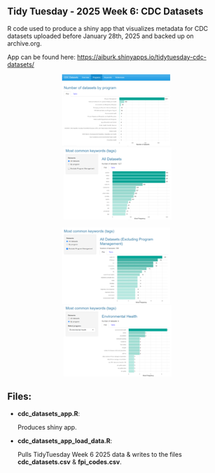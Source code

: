 ## Tidy Tuesday - 2025 Week 6: CDC Datasets
R code used to produce a shiny app that visualizes metadata for CDC datasets uploaded before January 28th, 2025 and backed up on archive.org. 

App can be found here: https://aiburk.shinyapps.io/tidytuesday-cdc-datasets/

<p align="center">
  <img src="/2025/week_6/Images/cdc_datasets_1.png" width="49%" 
    alt="A screenshot showing one section of the shiny app. A horizontal navigation bar at the top displays in order from left to right: the title 'CDC Datasets', an 'Overview' tab panel, a 'Programs' tab panel, a 'Keywords' tab panel' and a 'References' tab panel. The 'Program' tab panel is selected and below the navigation bar is the page associated with this tab. The title at the top left of this page reads 'Number of datasets by program', and below it are 2 tab panels 'Plot' and 'Table'. The 'Plot' tab panel is selected and displayed below it is a horizontal bar chart that visualizes the number of datasets related to each CDC program, with number of datasets on the x-axis, program names on the y-axis listed in descending order, and labels at the end of each bar displaying the count for each program. The program with the most datasets is 'Program Management', with 1037 datasets in total, a significantly higher count than any other program, with the second highest dataset count only being 108, belonging to the program 'National Institute for Occupational Safety and Health'. The 'Table' tab accompanies the plot and displays the same data in table format.">
  &nbsp;
  <img src="/2025/week_6/Images/cdc_datasets_2.png" width="49%" 
    alt="A screenshot showing one section of the shiny app, a page with the title 'Most common keywords (tags)' at the top left. Below the title on the left is a sidebar panel with the label 'Datasets:', followed by 2 radio buttons underneath, labeled 'All datasets' and 'By program'. The radio button labeled 'All datasets' is selected, and beneath the radio buttons is a single checkbox with the label 'Exclude Program Management', which has been left un-checked. To the right of the sidebar, in the main panel, the title 'All Datasets' is displayed, and below is a line of text that displays the number of datasets this plot includes, reading: 'Number of datasets: 1257'. Further below there are 2 tab panels 'Plot' and 'Table'. The 'Plot' tab panel is selected and displayed below it is a horizontal bar chart that visualizes the most common keywords found in the tags of each CDC dataset, across all datasets. The x-axis represents word frequency, and the y-axis shows the highest 15 keywords listed in descending order, with labels at the end of each bar displaying the frequency for each word. The highest frequency is tied between 2 words having 292 occurrences each: 'wonder' and 'nndss'. The 'Table' tab accompanies the plot and displays the same data in table format, not limited to the highest 15 words.">
</p>

<p align="center">
  <img src="/2025/week_6/Images/cdc_datasets_3.png" width="49%" 
    alt="A screenshot showing one section of the shiny app, a page with the title 'Most common keywords (tags)' at the top left. Below the title on the left is a sidebar panel with the label 'Datasets:', followed by 2 radio buttons underneath, labeled 'All datasets' and 'By program'. The radio button labeled 'All datasets' is selected, and beneath the radio buttons is a single checkbox with the label 'Exclude Program Management', which has been checked. To the right of the sidebar, in the main panel, the title 'All Datasets (Excluding Program Management)' is displayed, and below is a line of text that displays the number of datasets this plot includes, reading: 'Number of datasets: 208'. Further below there are 2 tab panels 'Plot' and 'Table'. The 'Plot' tab panel is selected and displayed below it is a horizontal bar chart that visualizes the most common keywords found in the tags of each CDC dataset, across all datasets excluding those related to the program 'Program Management'. The x-axis represents word frequency, and the y-axis shows the highest 15 keywords listed in descending order, with labels at the end of each bar displaying the frequency for each word. The word with the most occurrences is 'covid-19' with a count of 20. The 'Table' tab accompanies the plot and displays the same data in table format, not limited to the highest 15 words.">
  &nbsp;
  <img src="/2025/week_6/Images/cdc_datasets_4.png" width="49%" 
    alt="A screenshot showing one section of the shiny app, a page with the title 'Most common keywords (tags)' at the top left. Below the title on the left is a sidebar panel with the label 'Datasets:', followed by 2 radio buttons underneath, labeled 'All datasets' and 'By program'. The radio button labeled 'By program' is selected, and beneath the radio buttons is a select list control with the label 'Select Program:', used to choose a single item from a list of program names. The currently selected program is 'Environmental Health'. To the right of the sidebar, in the main panel, the title 'Environmental Health' is displayed, and below is a line of text that displays the number of datasets this plot includes, reading: 'Number of datasets: 9'. Further below there are 2 tab panels 'Plot' and 'Table'. The 'Plot' tab panel is selected and displayed below it is a horizontal bar chart that visualizes the most common keywords found in the tags of each CDC dataset related to the program 'Environmental Health'. The x-axis represents word frequency, and the y-axis shows the highest 15 keywords listed in descending order, with labels at the end of each bar displaying the frequency for each word. The word with the most occurrences is ‘environmental health’ with a count of 7. The 'Table' tab accompanies the plot and displays the same data in table format, not limited to the highest 15 words.">
</p>

## Files:
* __cdc_datasets_app.R__:
  
  Produces shiny app.

  
* __cdc_datasets_app_load_data.R__:

  Pulls TidyTuesday Week 6 2025 data & writes to the files __cdc_datasets.csv__ & __fpi_codes.csv__.



